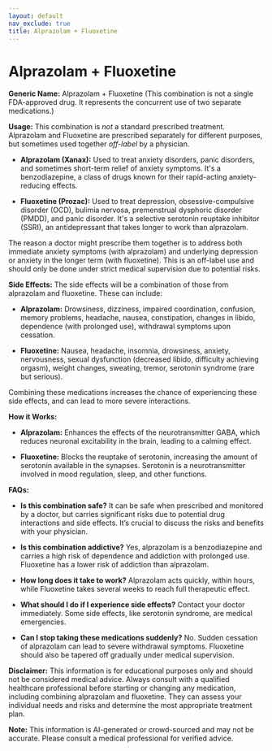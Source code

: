 ```yaml
---
layout: default
nav_exclude: true
title: Alprazolam + Fluoxetine
---
```


# Alprazolam + Fluoxetine

**Generic Name:** Alprazolam + Fluoxetine (This combination is not a single FDA-approved drug.  It represents the concurrent use of two separate medications.)

**Usage:** This combination is *not* a standard prescribed treatment.  Alprazolam and Fluoxetine are prescribed separately for different purposes, but sometimes used together *off-label* by a physician.  

* **Alprazolam (Xanax):** Used to treat anxiety disorders, panic disorders, and sometimes short-term relief of anxiety symptoms. It's a benzodiazepine, a class of drugs known for their rapid-acting anxiety-reducing effects.

* **Fluoxetine (Prozac):** Used to treat depression, obsessive-compulsive disorder (OCD), bulimia nervosa, premenstrual dysphoric disorder (PMDD), and panic disorder. It's a selective serotonin reuptake inhibitor (SSRI), an antidepressant that takes longer to work than alprazolam.


The reason a doctor might prescribe them together is to address both immediate anxiety symptoms (with alprazolam) and underlying depression or anxiety in the longer term (with fluoxetine).  This is an off-label use and should only be done under strict medical supervision due to potential risks.


**Side Effects:** The side effects will be a combination of those from alprazolam and fluoxetine.  These can include:

* **Alprazolam:** Drowsiness, dizziness, impaired coordination, confusion, memory problems, headache, nausea, constipation, changes in libido, dependence (with prolonged use), withdrawal symptoms upon cessation.

* **Fluoxetine:** Nausea, headache, insomnia, drowsiness, anxiety, nervousness, sexual dysfunction (decreased libido, difficulty achieving orgasm), weight changes, sweating, tremor, serotonin syndrome (rare but serious).

Combining these medications increases the chance of experiencing these side effects, and can lead to more severe interactions.


**How it Works:**

* **Alprazolam:** Enhances the effects of the neurotransmitter GABA, which reduces neuronal excitability in the brain, leading to a calming effect.

* **Fluoxetine:** Blocks the reuptake of serotonin, increasing the amount of serotonin available in the synapses.  Serotonin is a neurotransmitter involved in mood regulation, sleep, and other functions.


**FAQs:**

* **Is this combination safe?**  It can be safe when prescribed and monitored by a doctor, but carries significant risks due to potential drug interactions and side effects.  It’s crucial to discuss the risks and benefits with your physician.

* **Is this combination addictive?** Yes, alprazolam is a benzodiazepine and carries a high risk of dependence and addiction with prolonged use.  Fluoxetine has a lower risk of addiction than alprazolam.

* **How long does it take to work?** Alprazolam acts quickly, within hours, while Fluoxetine takes several weeks to reach full therapeutic effect.

* **What should I do if I experience side effects?** Contact your doctor immediately.  Some side effects, like serotonin syndrome, are medical emergencies.

* **Can I stop taking these medications suddenly?**  No.  Sudden cessation of alprazolam can lead to severe withdrawal symptoms.  Fluoxetine should also be tapered off gradually under medical supervision.


**Disclaimer:** This information is for educational purposes only and should not be considered medical advice.  Always consult with a qualified healthcare professional before starting or changing any medication, including combining alprazolam and fluoxetine.  They can assess your individual needs and risks and determine the most appropriate treatment plan.


**Note:** This information is AI-generated or crowd-sourced and may not be accurate. Please consult a medical professional for verified advice.